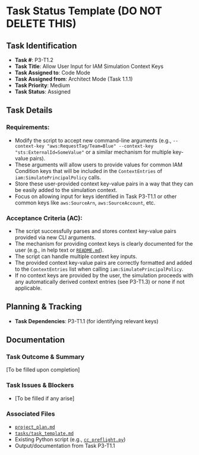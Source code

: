 # Task Status Template (DO NOT DELETE THIS)

## Task Identification
- **Task #**: P3-T1.2
- **Task Title**: Allow User Input for IAM Simulation Context Keys
- **Task Assigned to**: Code Mode
- **Task Assigned from**: Architect Mode (Task 1.1.1)
- **Task Priority**: Medium
- **Task Status**: Assigned

## Task Details
### Requirements:
- Modify the script to accept new command-line arguments (e.g., `--context-key "aws:RequestTag/Team=Blue" --context-key "sts:ExternalId=SomeValue"` or a similar mechanism for multiple key-value pairs).
- These arguments will allow users to provide values for common IAM Condition keys that will be included in the `ContextEntries` of `iam:SimulatePrincipalPolicy` calls.
- Store these user-provided context key-value pairs in a way that they can be easily added to the simulation context.
- Focus on allowing input for keys identified in Task P3-T1.1 or other common keys like `aws:SourceArn`, `aws:SourceAccount`, etc.

### Acceptance Criteria (AC):
- The script successfully parses and stores context key-value pairs provided via new CLI arguments.
- The mechanism for providing context keys is clearly documented for the user (e.g., in help text or [`README.md`](README.md)).
- The script can handle multiple context key inputs.
- The provided context key-value pairs are correctly formatted and added to the `ContextEntries` list when calling `iam:SimulatePrincipalPolicy`.
- If no context keys are provided by the user, the simulation proceeds with any automatically derived context entries (see P3-T1.3) or none if not applicable.

## Planning & Tracking
- **Task Dependencies**: P3-T1.1 (for identifying relevant keys)

## Documentation
### Task Outcome & Summary
[To be filled upon completion]

### Task Issues & Blockers
- [To be filled if any arise]

### Associated Files
- [`project_plan.md`](project_plan.md)
- [`tasks/task_template.md`](tasks/task_template.md)
- Existing Python script (e.g., [`cc_preflight.py`](cc_preflight.py))
- Output/documentation from Task P3-T1.1